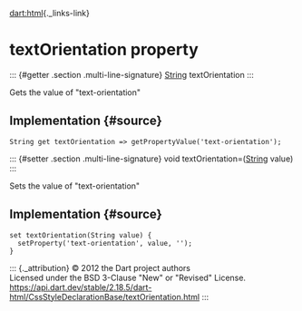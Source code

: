 [dart:html](../../dart-html/dart-html-library){._links-link}

textOrientation property
========================

::: {#getter .section .multi-line-signature}
[String](../../dart-core/string-class) textOrientation
:::

Gets the value of \"text-orientation\"

Implementation {#source}
--------------

``` {.language-dart data-language="dart"}
String get textOrientation => getPropertyValue('text-orientation');
```

::: {#setter .section .multi-line-signature}
void textOrientation=([String](../../dart-core/string-class) value)
:::

Sets the value of \"text-orientation\"

Implementation {#source}
--------------

``` {.language-dart data-language="dart"}
set textOrientation(String value) {
  setProperty('text-orientation', value, '');
}
```

::: {._attribution}
© 2012 the Dart project authors\
Licensed under the BSD 3-Clause \"New\" or \"Revised\" License.\
<https://api.dart.dev/stable/2.18.5/dart-html/CssStyleDeclarationBase/textOrientation.html>
:::
